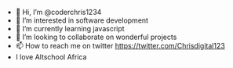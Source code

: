 - 👋 Hi, I’m @coderchris1234
- 👀 I’m interested in software development
- 🌱 I’m currently learning javascript
- 💞️ I’m looking to collaborate on wonderful projects
- 📫 How to reach me on twitter https://twitter.com/Chrisdigital123
- I love Altschool Africa
<!---
coderchris1234/coderchris1234 is a ✨ special ✨ repository because its `README.md` (this file) appears on your GitHub profile.
You can click the Preview link to take a look at your changes.
--->
